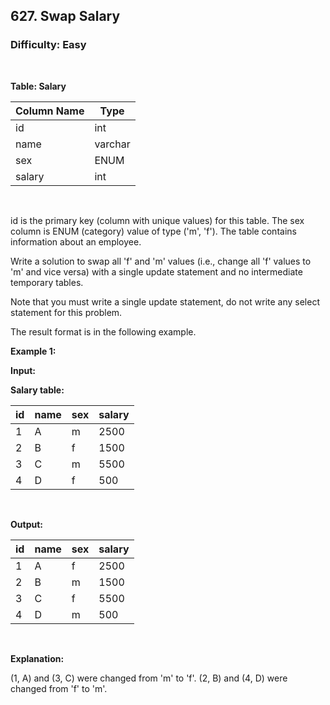 ## 627. Swap Salary
### Difficulty: Easy
<br>


**Table: Salary**

| Column Name | Type     |
|-------------|----------|
| id          | int      |
| name        | varchar  |
| sex         | ENUM     |
| salary      | int      |
<br>

id is the primary key (column with unique values) for this table.
The sex column is ENUM (category) value of type ('m', 'f').
The table contains information about an employee.




Write a solution to swap all 'f' and 'm' values (i.e., change all 'f' values to 'm' and vice versa) with a single update statement and no intermediate temporary tables.

Note that you must write a single update statement, do not write any select statement for this problem.

The result format is in the following example.


**Example 1:**

**Input:** 


**Salary table:**


| id | name | sex | salary |
|----|------|-----|--------|
| 1  | A    | m   | 2500   |
| 2  | B    | f   | 1500   |
| 3  | C    | m   | 5500   |
| 4  | D    | f   | 500    |
<br>

**Output:** 


| id | name | sex | salary |
|----|------|-----|--------|
| 1  | A    | f   | 2500   |
| 2  | B    | m   | 1500   |
| 3  | C    | f   | 5500   |
| 4  | D    | m   | 500    |
<br>

**Explanation:**

 
(1, A) and (3, C) were changed from 'm' to 'f'.
(2, B) and (4, D) were changed from 'f' to 'm'.

